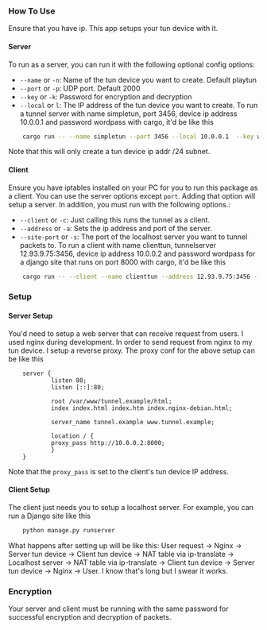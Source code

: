 ### How To Use
Ensure that you have ip. This app setups your tun device with it.
#### Server
To run as a server, you can run it with the following optional config options:
* `--name` or `-n`: Name of the tun device you want to create. Default playtun
* `--port` or `-p`: UDP port. Default 2000
* `--key` or `-k`: Password for encryption and decryption
* `--local` or `l`: The IP address of the tun device you want to create.
To run a tunnel server with name simpletun, port 3456, device ip address 10.0.0.1 and password wordpass with cargo, it'd be like this
```sh
    cargo run -- --name simpletun --port 3456 --local 10.0.0.1  --key wordpass
```
Note that this will only create a tun device ip addr /24 subnet.

#### Client
Ensure you have iptables installed on your PC for you to run this package as a client. You can use the server options except `port`. Adding that option will setup a server. In addition, you must run with the following options.:
* `--client` or `-c`: Just calling this runs the tunnel as a client.
* `--address` or `-a`: Sets the ip address and port of the server.
* `--site-port` or `-s`: The port of the localhost server you want to tunnel packets to.
To run a client with name clienttun, tunnelserver 12.93.9.75:3456, device ip address 10.0.0.2 and password wordpass for a django site that runs on port 8000 with cargo, it'd be like this
```sh
    cargo run -- --client --name clienttun --address 12.93.9.75:3456 --local 10.0.0.2 --site-port 8000 --key wordpass
```

### Setup

#### Server Setup
You'd need to setup a web server that can receive request from users. I used nginx during development. In order to send request from nginx to my tun device. I setup a reverse proxy. The proxy conf for the above setup can be like this
```text
    server {
            listen 80;
            listen [::]:80;

            root /var/www/tunnel.example/html;
            index index.html index.htm index.nginx-debian.html;

            server_name tunnel.example www.tunnel.example;

            location / {
            proxy_pass http://10.0.0.2:8000;
            }
    }
```
Note that the `proxy_pass` is set to the client's tun device IP address. 

#### Client Setup
The client just needs you to setup a localhost server. For example, you can run a Django site like this
```sh
    python manage.py runserver
```

What happens after setting up will be like this:
User request -> Nginx -> Server tun device -> Client tun device -> NAT table via ip-translate -> Localhost server -> NAT table via ip-translate -> Client tun device -> Server tun device -> Nginx -> User.
I know that's long but I swear it works.


### Encryption
Your server and client must be running with the same password for successful encryption and decryption of packets.